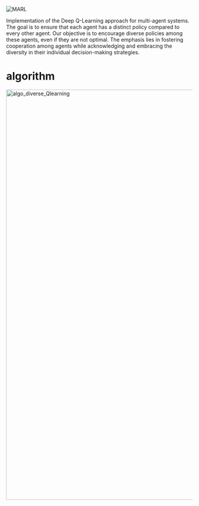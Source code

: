 ![MARL](https://github.com/user-attachments/assets/8297f7d6-1062-48d7-b5b7-bd97d21a9027)

Implementation of the Deep Q-Learning approach for multi-agent systems. 
The goal is to ensure that each agent has a distinct policy compared to every other agent. 
Our objective is to encourage diverse policies among these agents, even if they are not optimal.
The emphasis lies in fostering cooperation among agents while acknowledging and embracing the diversity in their individual decision-making strategies.

# algorithm

<img width="1104" alt="algo_diverse_Qlearning" src="https://github.com/user-attachments/assets/84c72ce5-e7f6-4566-b78b-841a26f3f5ea">
